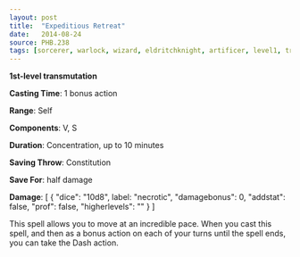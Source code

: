 ```yaml
---
layout: post
title:  "Expeditious Retreat"
date:   2014-08-24
source: PHB.238
tags: [sorcerer, warlock, wizard, eldritchknight, artificer, level1, transmutation]
---
```


**1st-level transmutation**

**Casting Time**: 1 bonus action

**Range**: Self

**Components**: V, S

**Duration**: Concentration, up to 10 minutes

**Saving Throw**: Constitution

**Save For**: half damage

**Damage**: [ { "dice": "10d8", label: "necrotic", "damagebonus": 0, "addstat": false, "prof": false, "higherlevels": "" } ]

This spell allows you to move at an incredible pace. When you cast this spell, and then as a bonus action on each of your turns until the spell ends, you can take the Dash action.